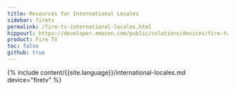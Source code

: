 ```yaml
---
title: Resources for International Locales
sidebar: firetv
permalink: /fire-tv-international-locales.html
hippourl: https://developer.amazon.com/public/solutions/devices/fire-tablets/app-development/07-resources-for-international-locales
product: Fire TV
toc: false
github: true
---
```


{% include content/{{site.language}}/international-locales.md device="firetv" %}